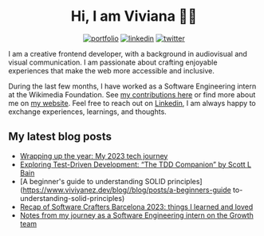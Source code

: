 <div align="center">

<h1>Hi, I am Viviana 👋🏽 </h1>

[![portfolio](https://img.shields.io/badge/my_portfolio-000?style=for-the-badge&logo=ko-fi&logoColor=white)](https://www.viviyanez.dev/)
[![linkedin](https://img.shields.io/badge/linkedin-0A66C2?style=for-the-badge&logo=linkedin&logoColor=white)](https://www.linkedin.com/in/viviana-yanez/)
[![twitter](https://img.shields.io/badge/twitter-1DA1F2?style=for-the-badge&logo=twitter&logoColor=white)](https://twitter.com/yvivi_vi)

</div>

I am a creative frontend developer, with a background in audiovisual and visual communication. I am passionate about crafting enjoyable experiences that make the web more accessible and inclusive.

During the last few months, I have worked as a Software Engineering intern at the Wikimedia Foundation. See [my contributions here](https://github.com/wikimedia/mediawiki-extensions-GrowthExperiments/commits?author=vivitt) or find more about me on [my website](https://www.viviyanez.dev/). Feel free to reach out on [Linkedin](https://www.linkedin.com/in/viviana-yanez/), I am always happy to exchange experiences, learnings, and thoughts.

## My latest blog posts

<!-- BLOG-POST-LIST:START -->
- [Wrapping up the year: My 2023 tech journey](https://www.viviyanez.dev/blog//blog/posts/wrapping-up-2023)
- [Exploring Test-Driven Development: “The TDD Companion” by Scott L Bain](https://www.viviyanez.dev/blog//blog/posts/exploring-test-driven-development)
- [A beginner&#39;s guide to understanding SOLID principles](https://www.viviyanez.dev/blog//blog/posts/a-beginners-guide to-understanding-solid-principles)
- [Recap of Software Crafters Barcelona 2023: things I learned and loved](https://www.viviyanez.dev/blog//blog/posts/recap-from-software-crafters-barcelona)
- [Notes from my journey as a Software Engineering intern on the Growth team](https://www.viviyanez.dev/blog//blog/posts/notes-from-my-journey)
<!-- BLOG-POST-LIST:END -->


<!--**vivitt/vivitt** is a ✨ _special_ ✨ repository because its `README.md` (this file) appears on your GitHub profile.

